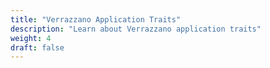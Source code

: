 ```yaml
---
title: "Verrazzano Application Traits"
description: "Learn about Verrazzano application traits"
weight: 4
draft: false
---
```

